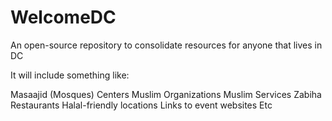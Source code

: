 # WelcomeDC
An open-source repository to consolidate resources for anyone that lives in DC

It will include something like:

Masaajid (Mosques)
Centers
Muslim Organizations
Muslim Services
Zabiha Restaurants
Halal-friendly locations
Links to event websites
Etc
